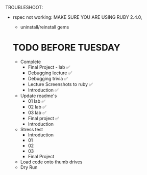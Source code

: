TROUBLESHOOT:
- rspec not working: MAKE SURE YOU ARE USING RUBY 2.4.0,
    - uninstall/reinstall gems

    # TODO BEFORE TUESDAY
    - Complete
        - Final Project - lab ✅
        - Debugging lecture ✅
        - Debugging trivia ✅
        - Lecture Screenshots to ruby ✅
        - Introduction ✅
    - Update readme's
        - 01 lab ✅
        - 02 lab ✅
        - 03 lab ✅
        - Final project ✅
        - Introduction
    - Stress test
        - Introduction
        - 01
        - 02
        - 03
        - Final Project
    - Load code onto thumb drives
    - Dry Run
